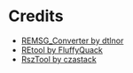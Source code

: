 # Credits
- [REMSG_Converter by dtlnor](https://github.com/dtlnor/REMSG_Converter)
- [REtool by FluffyQuack](https://www.fluffyquack.com)
- [RszTool by czastack](https://github.com/czastack/RszTool)